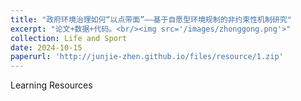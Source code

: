 ```yaml
---
title: "政府环境治理如何“以点带面”——基于自愿型环境规制的非约束性机制研究"
excerpt: "论文+数据+代码。<br/><img src='/images/zhonggong.png'>"
collection: Life and Sport
date: 2024-10-15
paperurl: 'http://junjie-zhen.github.io/files/resource/1.zip'
---
```


Learning Resources